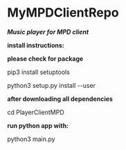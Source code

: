 # MyMPDClientRepo

*****Music player for MPD client*****

****install instructions:****

****please check for package****

  pip3 install setuptools
  
  python3 setup.py install --user

****after downloading all dependencies****

  cd PlayerClientMPD

****run python app with:****

  python3 main.py
